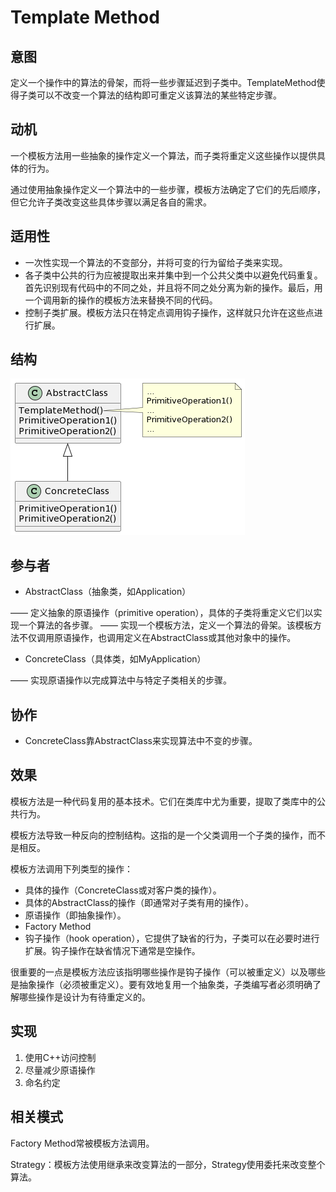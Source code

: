 # Template Method

## 意图

定义一个操作中的算法的骨架，而将一些步骤延迟到子类中。TemplateMethod使得子类可以不改变一个算法的结构即可重定义该算法的某些特定步骤。

## 动机

一个模板方法用一些抽象的操作定义一个算法，而子类将重定义这些操作以提供具体的行为。

通过使用抽象操作定义一个算法中的一些步骤，模板方法确定了它们的先后顺序，但它允许子类改变这些具体步骤以满足各自的需求。

## 适用性

- 一次性实现一个算法的不变部分，并将可变的行为留给子类来实现。
- 各子类中公共的行为应被提取出来并集中到一个公共父类中以避免代码重复。首先识别现有代码中的不同之处，并且将不同之处分离为新的操作。最后，用一个调用新的操作的模板方法来替换不同的代码。
- 控制子类扩展。模板方法只在特定点调用钩子操作，这样就只允许在这些点进行扩展。

## 结构

![TemplateMethod](TemplateMethod.png)

## 参与者

- AbstractClass（抽象类，如Application）

—— 定义抽象的原语操作（primitive operation），具体的子类将重定义它们以实现一个算法的各步骤。
—— 实现一个模板方法，定义一个算法的骨架。该模板方法不仅调用原语操作，也调用定义在AbstractClass或其他对象中的操作。

- ConcreteClass（具体类，如MyApplication）

—— 实现原语操作以完成算法中与特定子类相关的步骤。

## 协作

- ConcreteClass靠AbstractClass来实现算法中不变的步骤。

## 效果

模板方法是一种代码复用的基本技术。它们在类库中尤为重要，提取了类库中的公共行为。

模板方法导致一种反向的控制结构。这指的是一个父类调用一个子类的操作，而不是相反。

模板方法调用下列类型的操作：

- 具体的操作（ConcreteClass或对客户类的操作）。
- 具体的AbstractClass的操作（即通常对子类有用的操作）。
- 原语操作（即抽象操作）。
- Factory Method
- 钩子操作（hook operation），它提供了缺省的行为，子类可以在必要时进行扩展。钩子操作在缺省情况下通常是空操作。

很重要的一点是模板方法应该指明哪些操作是钩子操作（可以被重定义）以及哪些是抽象操作（必须被重定义）。要有效地复用一个抽象类，子类编写者必须明确了解哪些操作是设计为有待重定义的。

## 实现

1. 使用C++访问控制
2. 尽量减少原语操作
3. 命名约定

## 相关模式

Factory Method常被模板方法调用。

Strategy：模板方法使用继承来改变算法的一部分，Strategy使用委托来改变整个算法。
